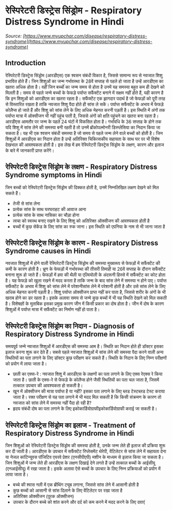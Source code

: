 # रेस्पिरेटरी डिस्ट्रेस सिंड्रोम - Respiratory Distress Syndrome in Hindi
_Source: [https://www.myupchar.com/disease/respiratory-distress-syndrome](https://www.myupchar.com/disease/respiratory-distress-syndrome)_

## Introduction
रेस्पिरेटरी डिस्ट्रेस सिंड्रोम (आरडीएस) एक श्वसन संबंधी विकार है, जिससे सामान्य रूप से नवजात शिशु प्रभावित होते हैं। जिन शिशुओं का जन्म गर्भावस्था के 28वें सप्ताह से पहले हो जाता है उन्हें आरडीएस का खतरा अधिक होता है। वहीं जिन बच्चोंं का जन्म समय से होता है उनमें यह समस्या बहुत कम ही देखने को मिलती है। समय से पहले जन्मे बच्चों के फेफड़े पर्याप्त सर्फेक्टेंट बनाने में सक्षम नहीं होते हैं, यही कारण है कि इन शिशुओं को आरडीएस का खतरा रहता है। सर्फेक्टेंट एक झागदार पदार्थ है जो फेफड़ों को पूरी तरह से विस्तारित रखता है ताकि नवजात शिशु पैदा होते ही सांस ले सकें। पर्याप्त सर्फेक्टेंट के अभाव में फेफड़े कोलैप्स हो जाते हैं और शिशु को सांस लेने के लिए अधिक मेहनत करनी पड़ती है। इस स्थिति में अंगों तक पर्याप्त मात्रा में ऑक्सीजन भी नहीं पहुंच पाती है, जिससे अंगों को क्षति पहुंचने का खतरा बना रहता है।
आरडीएस आमतौर पर जन्म के पहले 24 घंटों में विकसित होता है। गर्भावधि के 36 सप्ताह के होने तक यदि शिशु में सांस लेने की समस्या बनी रहती है तो उनमें ब्रोंकोपल्मोनरी डिस्प्लेसिया का निदान किया जा सकता है। यह भी एक श्वसन संबंधी समस्या है जो समय से पहले जन्म लेने वाले बच्चों को होती है। जिन शिशुओं में आरडीएस का निदान होता है उन्हें अतिरिक्त चिकित्सकीय सहायता के साथ घर पर भी विशेष देखभाल की आवश्यकता होती है।
इस लेख में हम रेस्पिरेटरी डिस्ट्रेस सिंड्रोम के लक्षण, कारण और इलाज के बारे में जानकारी प्राप्त करेंगे।

## रेस्पिरेटरी डिस्ट्रेस सिंड्रोम के लक्षण - Respiratory Distress Syndrome symptoms in Hindi
जिन बच्चों को रेस्पिरेटरी डिस्ट्रेस सिंड्रोम की दिक्कत होती है, उनमें निम्नलिखित लक्षण देखने को मिल सकते हैं।
- तेजी से सांस लेना
- प्रत्येक सांस के साथ घरघराहट की आवाज आना
- प्रत्येक सांस के साथ नासिका का चौड़ा होना
- त्वचा को स्वस्थ बनाए रखने के लिए शिशु को अतिरिक्त ऑक्सीजन की आवश्यकता होती है
- बच्चों में कुछ सेकेंड के लिए सांस का रुक जाना। इस स्थिति को एपनिया के नाम से भी जाना जाता है

## रेस्पिरेटरी डिस्ट्रेस सिंड्रोम के कारण - Respiratory Distress Syndrome causes in Hindi
नवजात शिशुओं में होने वाली रेस्पिरेटरी डिस्ट्रेस सिंड्रोम की समस्या मुख्यरूप से फेफड़ों में सर्फेक्टेंट की कमी के कारण होती है। भ्रूण के फेफड़ों में गर्भावस्था की तीसरी तिमाही या 26वें सप्ताह के दौरान सर्फेक्टेंट बनाना शुरू हो जाते हैं। फेफड़ों में हवा की थैली या एल्वियोली के अंदरूनी हिस्से में सर्फैक्टेंट का कोट होता है। यह फेफड़े को खुला रखने में मदद करता है ताकि जन्म के बाद सांस लेने में समस्या न होने पाए।
पर्याप्त सर्फेक्टेंट के अभाव में शिशु को सांस लेने में परेशानीसांस लेने में परेशानी होती है और उसे सांस लेने के लिए अधिक मेहनत करनी पड़ती है। शिशु पर्याप्त ऑक्सीजन प्राप्त नहीं कर पाता है, जिससे शरीर के अंगों के भी खराब होने का डर रहता है।
इसके अलावा समय से जन्मे कुछ बच्चों में भी यह स्थिति देखने को मिल सकती है। विशेषज्ञों के मुताबिक इसका प्रमुख कारण जीन में किसी प्रकार का दोष होता है। जीन में दोष के कारण शिशुओं में पर्याप्त मात्रा में सर्फेक्टेंट का निर्माण नहीं हो पाता है।

## रेस्पिरेटरी डिस्ट्रेस सिंड्रोम का निदान - Diagnosis of Respiratory Distress Syndrome in Hindi
समयपूर्व जन्मे नवजात शिशुओं में आरडीएस की समस्या आम है। स्थिति का निदान होते ही डॉक्टर इसका इलाज करना शुरू कर देते हैं। सबसे पहले नवजात शिशुओं में सांस लेने की समस्या पैदा करने वाली अन्य स्थितियों का पता लगाने के​ लिए डॉक्टर कुछ परीक्षण कर सकते हैं।
स्थिति के निदान के लिए निम्न परीक्षणों को प्रयोग में लाया जाता है।
- छाती का एक्स-रे : नवजात शिशु में आरडीएस के लक्षणों का पता लगाने के लिए एक्स रेएक्स रे किया जाता है। छाती के एक्स-रे से फेफड़े के कोलैप्स होने जैसी स्थितियों का पता चल जाता है, जिसमें तत्काल उपचार की आवश्यकता हो सकती है।
- खून में ऑक्सीजन की मात्रा पर्याप्त है या नहीं? इसका पता लगाने के लिए ब्लड टेस्टब्लड टेस्ट कराया जाता है। रक्त परीक्षण से यह पता लगाने में भी मदद मिल सकती है कि किसी संक्रमण के कारण तो नवजात को सांस लेने में समस्या नहीं पैदा हो रही है?
- हृदय संबंधी दोष का पता लगाने के लिए इकोकार्डियोग्राफीइकोकार्डियोग्राफी कराई जा सकती है।

## रेस्पिरेटरी डिस्ट्रेस सिंड्रोम का इलाज - Treatment of Respiratory Distress Syndrome in Hindi
जिन शिशुओं को रेस्पिरेटरी डिस्ट्रेस सिंड्रोम की समस्या होती है, उनके जन्म लेते ही इलाज की प्रक्रिया शुरू कर दी जाती है। आरडीएस के उपचार में सर्फेक्टेंट रिप्लेसमेंट थेरेपी, वेंटिलेटर से सांस लेने में सहायता देना या नेजल कांटिन्यूवस पॉजिटिव एयरवे प्रेशर (एनसीपीएपी) मशीन के माध्यम से इलाज किया जा सकता है।
जिन शिशुओं में जन्म लेते ही आरडीएस के लक्षण दिखाई देने लगते हैं उन्हें तत्काल बच्चों के आईसीयू (एनआईसीयू) में रखा जाता है। इसके अलावा ऐसे बच्चों के उपचार के लिए निम्न प्रक्रियाओं को प्रयोग में लाया जाता है।
- बच्चे की श्वास नली में एक ब्रीथिंग ट्यूब लगाना, जिससे सांस लेने में आसानी होती है
- कुछ बच्चों को आसानी से सांस दिलाने के लिए वेंटिलेटर पर रखा जाता है
- अतिरिक्त ऑक्सीजन (पूरक ऑक्सीजन)
- उपचार के दौरान बच्चे को शांत करने और दर्द को कम करने में मदद करने के लिए दवाएं

